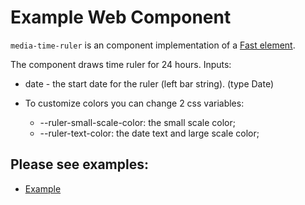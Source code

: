 # Example Web Component

`media-time-ruler` is an component implementation of a [Fast element](https://www.fast.design/).

The component draws time ruler for 24 hours.
Inputs:

-   date - the start date for the ruler (left bar string). (type Date)

-   To customize colors you can change 2 css variables:
    -   --ruler-small-scale-color: the small scale color;
    -   --ruler-text-color: the date text and large scale color;

## Please see examples:

-   [Example](./examples/example.html)
